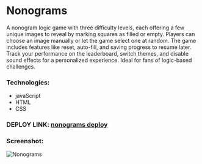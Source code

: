 #  Nonograms
A nonogram logic game with three difficulty levels, each offering a few unique images to reveal by marking squares as filled or empty. Players can choose an image manually or let the game select one at random. The game includes features like reset, auto-fill, and saving progress to resume later. Track your performance on the leaderboard, switch themes, and disable sound effects for a personalized experience. Ideal for fans of logic-based challenges.

### Technologies:
- javaScript
- HTML
- CSS

### DEPLOY LINK: [nonograms deploy](https://rolling-scopes-school.github.io/nelany-JSFE2023Q4/nonograms/)
### Screenshot:
![Nonograms](https://github.com/user-attachments/assets/9e02e263-ce43-475f-b063-dc25690650e2)

